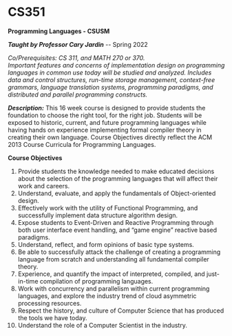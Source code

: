 # CS351
**Programming Languages - CSUSM**

***Taught by Professor Cary Jardin*** -- Spring 2022

*Co/Prerequisites: CS 311, and MATH 270 or 370. 	
Important features and concerns of implementation design on programming languages in common use today will be studied and analyzed.  Includes data and control structures, run-time storage management, context-free grammars, language translation systems, programming paradigms, and distributed and parallel programming constructs.*

***Description:***  This 16 week course is designed to provide students the foundation to choose the right tool, for the right job. Students will be exposed to historic, current, and future programming languages while having hands on experience implementing formal
compiler theory in creating their own language. Course Objectives directly reflect the ACM 2013 Course Curricula for Programming Languages.

**Course Objectives** 
1. Provide students the knowledge needed to make educated decisions about the selection of
the programming languages that will affect their work and careers.
2. Understand, evaluate, and apply the fundamentals of Object-oriented design.
3. Effectively work with the utility of Functional Programming, and successfully implement
data structure algorithm design.
4. Expose students to Event-Driven and Reactive Programming through both user interface
event handling, and “game engine” reactive based paradigms.
5. Understand, reflect, and form opinions of basic type systems.
6. Be able to successfully attack the challenge of creating a programming language from
scratch and understanding all fundamental compiler theory.
7. Experience, and quantify the impact of interpreted, compiled, and just-in-time compilation
of programming languages.
8. Work with concurrency and parallelism within current programming languages, and explore
the industry trend of cloud asymmetric processing resources.
9. Respect the history, and culture of Computer Science that has produced the tools we have
today.
10. Understand the role of a Computer Scientist in the industry.

